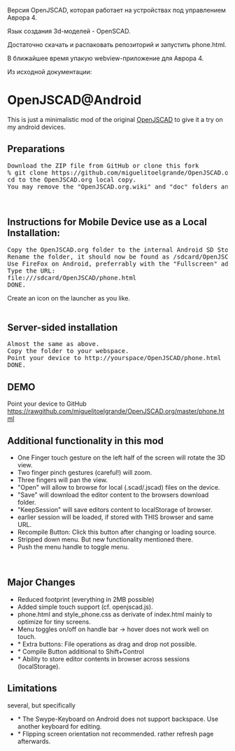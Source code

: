 Версия OpenJSCAD, которая работает на устройствах под управлением Аврора 4.

Язык создания 3d-моделей - OpenSCAD.

Достаточно скачать и распаковать репозиторий и запустить phone.html.

В ближайшее время упакую webview-приложение для Аврора 4.

Из исходной документации:

<h1>OpenJSCAD@Android</h1>

This is just a minimalistic mod of the original <a href="https://github.com/Spiritdude/OpenJSCAD.org">OpenJSCAD</a>
to give it a try on my android devices. <br/>

<h2>Preparations</h2>
<pre>
Download the ZIP file from GitHub or clone this fork
% git clone https://github.com/miguelitoelgrande/OpenJSCAD.org
cd to the OpenJSCAD.org local copy.
You may remove the "OpenJSCAD.org.wiki" and "doc" folders and also most of the "examples" if you really want to reduce the footprint to less than 2MB.
</pre>

<br/>
<h2>Instructions for Mobile Device use as a Local Installation:</h2>
<pre>
Copy the OpenJSCAD.org folder to the internal Android SD Storage.
Rename the folder, it should now be found as /sdcard/OpenJSCAD with a file browser on your device.
Use FireFox on Android, preferrably with the "Fullscreen" add-on.
Type the URL:  
file:///sdcard/OpenJSCAD/phone.html
DONE.
</pre>
Create an icon on the launcher as you like.<br/>

<br/>
<h2>Server-sided installation</h2>
<pre>
Almost the same as above.
Copy the folder to your webspace.
Point your device to http://yourspace/OpenJSCAD/phone.html  
DONE.
</pre>

<h2>DEMO</h2>
Point your device to GitHub
<a href="https://rawgithub.com/miguelitoelgrande/OpenJSCAD.org/master/phone.html">
https://rawgithub.com/miguelitoelgrande/OpenJSCAD.org/master/phone.html</a>

<h2>Additional functionality in this mod</h2>
<ul>
<li>One Finger touch gesture on the left half of the screen will rotate the 3D view.
<li>Two finger pinch gestures (careful!) will zoom.
<li>Three fingers will pan the view.

<li>"Open" will allow to browse for local (.scad/.jscad) files on the device.
<li>"Save" will download the editor content to the browsers download folder.

<li>"KeepSession" will save editors content to localStorage of browser.
<li>earlier session will be loaded, if stored with THIS browser and same URL.
<li>Recompile Button: Click this button after changing or loading source.
<li>Stripped down menu. But new functionality mentioned there.
<li>Push the menu handle to toggle menu.

</ul>

<br/>

<h2>Major Changes</h2>
<ul>
<li>Reduced footprint (everything in 2MB possible)
<li>Added simple touch support (cf. openjscad.js).
<li>phone.html and style_phone.css as derivate of index.html mainly to optimize for tiny screens.
<li>Menu toggles on/off on handle bar -> hover does not work well on touch.
<li>* Extra buttons: File operations as drag and drop not possible.
<li>* Compile Button additional to Shift+Control
<li>* Ability to store editor contents in browser across sessions (localStorage).
</ul>

<h2>Limitations</h2>
several, but specifically
<ul>
<li>* The Swype-Keyboard on Android does not support backspace. Use another keyboard for editing.
<li>* Flipping screen orientation not recommended. rather refresh page afterwards.
</ul>

<br/><br/><br/><br/>
